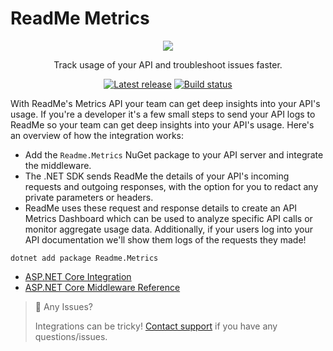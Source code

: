 # ReadMe Metrics

<p align="center">
  <img src="https://user-images.githubusercontent.com/33762/182927634-2aebeb46-c215-4ac3-9e98-61f931e33583.png" />
</p>

<p align="center">
  Track usage of your API and troubleshoot issues faster.
</p>

<p align="center">
  <a href="https://www.nuget.org/packages/ReadMe.Metrics/"><img src="https://img.shields.io/nuget/v/ReadMe.Metrics.svg?style=for-the-badge" alt="Latest release"></a>
  <a href="https://github.com/readmeio/metrics-sdks"><img src="https://img.shields.io/github/workflow/status/readmeio/metrics-sdks/dotnet.svg?style=for-the-badge" alt="Build status"></a>
</p>

With ReadMe's Metrics API your team can get deep insights into your API's usage. If you're a developer it's a few small steps to send your API logs to ReadMe so your team can get deep insights into your API's usage. Here's an overview of how the integration works:

- Add the `Readme.Metrics` NuGet package to your API server and integrate the middleware.
- The .NET SDK sends ReadMe the details of your API's incoming requests and outgoing responses, with the option for you to redact any private parameters or headers.
- ReadMe uses these request and response details to create an API Metrics Dashboard which can be used to analyze specific API calls or monitor aggregate usage data. Additionally, if your users log into your API documentation we'll show them logs of the requests they made!


```
dotnet add package Readme.Metrics
```

- [ASP.NET Core Integration](https://docs.readme.com/docs/net-setup#aspnet-core-integration)
- [ASP.NET Core Middleware Reference](https://docs.readme.com/docs/sending-logs-to-readme-with-nodejs#generic-nodejs-integration)

> 🚧 Any Issues?
>
> Integrations can be tricky! [Contact support](https://docs.readme.com/guides/docs/contact-support) if you have any questions/issues.
